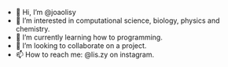 - 👋 Hi, I’m @joaolisy
- 👀 I’m interested in computational science, biology, physics and chemistry.
- 🌱 I’m currently learning how to programming.
- 💞️ I’m looking to collaborate on a project.
- 📫 How to reach me: @lis.zy on instagram.

<!---
joaolisy/joaolisy is a ✨ special ✨ repository because its `README.md` (this file) appears on your GitHub profile.
You can click the Preview link to take a look at your changes.
--->
